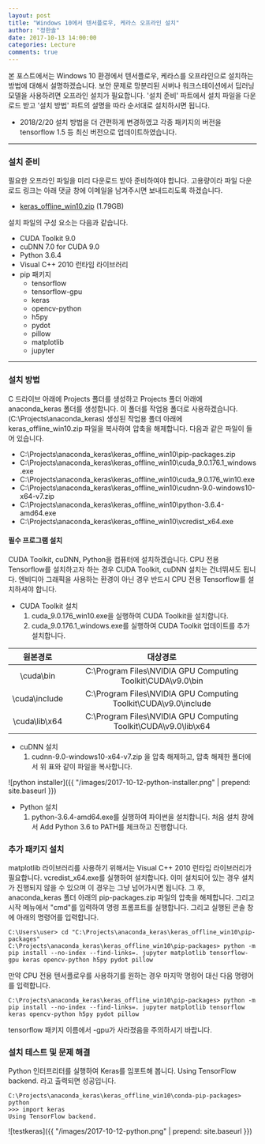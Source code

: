 ```yaml
---
layout: post
title: "Windows 10에서 텐서플로우, 케라스 오프라인 설치"
author: "정한솔"
date: 2017-10-13 14:00:00
categories: Lecture
comments: true
---
```


본 포스트에서는 Windows 10 환경에서 텐서플로우, 케라스를 오프라인으로 설치하는 방법에 대해서 설명하겠습니다. 보안 문제로 망분리된 서버나 워크스테이션에서 딥러닝 모델을 사용하려면 오프라인 설치가 필요합니다. '설치 준비' 파트에서 설치 파일을 다운로드 받고 '설치 방법' 파트의 설명을 따라 순서대로 설치하시면 됩니다.

 * 2018/2/20 설치 방법을 더 간편하게 변경하였고 각종 패키지의 버전을 tensorflow 1.5 등 최신 버전으로 업데이트하였습니다.

---

### 설치 준비

필요한 오프라인 파일을 미리 다운로드 받아 준비하여야 합니다. 고용량이라 파일 다운로드 링크는 아래 댓글 창에 이메일을 남겨주시면 보내드리도록 하겠습니다.

 * <u>keras_offline_win10.zip</u> (1.79GB)

설치 파일의 구성 요소는 다음과 같습니다.

 * CUDA Toolkit 9.0
 * cuDNN 7.0 for CUDA 9.0
 * Python 3.6.4
 * Visual C++ 2010 런타임 라이브러리
 * pip 패키지
   * tensorflow
   * tensorflow-gpu
   * keras
   * opencv-python
   * h5py
   * pydot
   * pillow
   * matplotlib
   * jupyter
 
---

### 설치 방법

C 드라이브 아래에 Projects 폴더를 생성하고 Projects 폴더 아래에 anaconda\_keras 폴더를 생성합니다. 이 폴더를 작업용 폴더로 사용하겠습니다. (C:\Projects\anaconda\_keras) 생성된 작업용 폴더 아래에 keras\_offline\_win10.zip 파일을 복사하여 압축을 해제합니다. 다음과 같은 파일이 들어 있습니다.

 * C:\Projects\anaconda\_keras\keras\_offline\_win10\pip-packages.zip
 * C:\Projects\anaconda\_keras\keras\_offline\_win10\cuda\_9.0.176.1\_windows.exe
 * C:\Projects\anaconda\_keras\keras\_offline\_win10\cuda\_9.0.176\_win10.exe
 * C:\Projects\anaconda\_keras\keras\_offline\_win10\cudnn-9.0-windows10-x64-v7.zip
 * C:\Projects\anaconda\_keras\keras\_offline\_win10\python-3.6.4-amd64.exe
 * C:\Projects\anaconda\_keras\keras\_offline\_win10\vcredist_x64.exe

#### 필수 프로그램 설치

CUDA Toolkit, cuDNN, Python을 컴퓨터에 설치하겠습니다. CPU 전용 Tensorflow를 설치하고자 하는 경우 CUDA Toolkit, cuDNN 설치는 건너뛰셔도 됩니다. 엔비디아 그래픽을 사용하는 환경이 아닌 경우 반드시 CPU 전용 Tensorflow를 설치하셔야 합니다.

 * CUDA Toolkit 설치
   1. cuda\_9.0.176\_win10.exe을 실행하여 CUDA Toolkit을 설치합니다.
   2. cuda\_9.0.176.1\_windows.exe를 실행하여 CUDA Toolkit 업데이트를 추가 설치합니다.

|원본경로|대상경로|
|:-:|:-:|
|\cuda\bin|C:\Program Files\NVIDIA GPU Computing Toolkit\CUDA\v9.0\bin|
|\cuda\include|C:\Program Files\NVIDIA GPU Computing Toolkit\CUDA\v9.0\include|
|\cuda\lib\x64|C:\Program Files\NVIDIA GPU Computing Toolkit\CUDA\v9.0\lib\x64|

 * cuDNN 설치
   1. cudnn-9.0-windows10-x64-v7.zip 을 압축 해제하고, 압축 해제한 폴더에서 위 표와 같이 파일을 복사합니다.

![python installer]({{ "/images/2017-10-12-python-installer.png" | prepend: site.baseurl }})

 * Python 설치
   1. python-3.6.4-amd64.exe를 실행하여 파이썬을 설치합니다. 처음 설치 창에서 Add Python 3.6 to PATH를 체크하고 진행합니다.

### 추가 패키지 설치

matplotlib 라이브러리를 사용하기 위해서는 Visual C++ 2010 런타임 라이브러리가 필요합니다. vcredist_x64.exe를 실행하여 설치합니다. 이미 설치되어 있는 경우 설치가 진행되지 않을 수 있으며 이 경우는 그냥 넘어가시면 됩니다. 그 후, anaconda\_keras 폴더 아래의 pip-packages.zip 파일의 압축을 해제합니다. 그리고 시작 메뉴에서 "cmd"를 입력하여 명령 프롬프트를 실행합니다. 그리고 실행된 콘솔 창에 아래의 명령어를 입력합니다.

```
C:\Users\user> cd "C:\Projects\anaconda_keras\keras_offline_win10\pip-packages"
C:\Projects\anaconda_keras\keras_offline_win10\pip-packages> python -m pip install --no-index --find-links=. jupyter matplotlib tensorflow-gpu keras opencv-python h5py pydot pillow
```

만약 CPU 전용 텐서플로우를 사용하기를 원하는 경우 마지막 명령어 대신 다음 명령어를 입력합니다.

```
C:\Projects\anaconda_keras\keras_offline_win10\pip-packages> python -m pip install --no-index --find-links=. jupyter matplotlib tensorflow keras opencv-python h5py pydot pillow
```

tensorflow 패키지 이름에서 -gpu가 사라졌음을 주의하시기 바랍니다.

### 설치 테스트 및 문제 해결

Python 인터프리터를 실행하여 Keras를 임포트해 봅니다. Using TensorFlow backend. 라고 출력되면 성공입니다.

```
C:\Projects\anaconda_keras\keras_offline_win10\conda-pip-packages> python
>>> import keras
Using TensorFlow backend.
```

![testkeras]({{ "/images/2017-10-12-python.png" | prepend: site.baseurl }})
